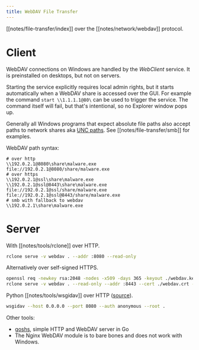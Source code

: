 ```yaml
---
title: WebDAV File Transfer
---
```


[[notes/file-transfer/index]] over the [[notes/network/webdav]] protocol.

# Client

WebDAV connections on Windows are handled by the *WebClient* service.
It is preinstalled on desktops, but not on servers.

Starting the service explicitly requires local admin rights, but it starts automatically when a WebDAV share is accessed over the GUI.
For example the command `start \\1.1.1.1@80\` can be used to trigger the service.
The command itself will fail, but that's intentional, so no Explorer window pops up.

Generally all Windows programs that expect absolute file paths also accept paths to network shares aka [UNC paths](https://learn.microsoft.com/en-us/dotnet/standard/io/file-path-formats#unc-paths).
See [[notes/file-transfer/smb]] for examples.

WebDAV path syntax:

~~~
# over http
\\192.0.2.1@8080\share\malware.exe
file://192.0.2.1@8080/share/malware.exe
# over https
\\192.0.2.1@ssl\share\malware.exe
\\192.0.2.1@ssl@8443\share\malware.exe
file://192.0.2.1@ssl/share/malware.exe
file://192.0.2.1@ssl@8443/share/malware.exe
# smb with fallback to webdav
\\192.0.2.1\share\malware.exe
~~~

# Server

With [[notes/tools/rclone]] over HTTP.

~~~ bash
rclone serve -v webdav . --addr :8080 --read-only
~~~

Alternatively over self-signed HTTPS.

~~~ bash
openssl req -newkey rsa:2048 -nodes -x509 -days 365 -keyout ./webdav.key -out ./webdav.crt
rclone serve -v webdav . --read-only --addr :8443 --cert ./webdav.crt --key ./webdav.key
~~~

Python [[notes/tools/wsgidav]] over HTTP ([source](https://twitter.com/Mr_0rng/status/1601408994932760576)).

~~~ bash
wsgidav --host 0.0.0.0 --port 8080 --auth anonymous --root .
~~~

Other tools:

- [goshs](https://github.com/patrickhener/goshs), simple HTTP and WebDAV server in Go
- The Nginx WebDAV module is to bare bones and does not work with Windows.
